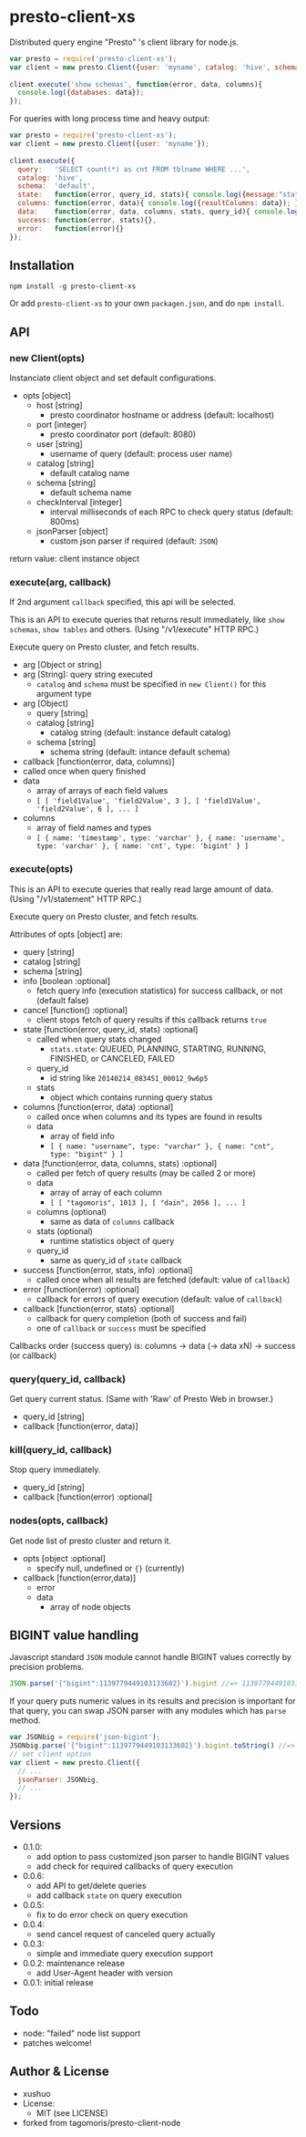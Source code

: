 # presto-client-xs

Distributed query engine "Presto" 's client library for node.js.

```js
var presto = require('presto-client-xs');
var client = new presto.Client({user: 'myname', catalog: 'hive', schema: 'default'});
 
client.execute('show schemas', function(error, data, columns){
  console.log({databases: data});
});
```

For queries with long process time and heavy output:
```js
var presto = require('presto-client-xs');
var client = new presto.Client({user: 'myname'});
 
client.execute({
  query:   'SELECT count(*) as cnt FROM tblname WHERE ...',
  catalog: 'hive',
  schema:  'default',
  state:   function(error, query_id, stats){ console.log({message:"status changed", id:query_id, stats:stats}); },
  columns: function(error, data){ console.log({resultColumns: data}); },
  data:    function(error, data, columns, stats, query_id){ console.log(data); },
  success: function(error, stats){},
  error:   function(error){}
});
```

## Installation

```
npm install -g presto-client-xs
```

Or add `presto-client-xs` to your own `packagen.json`, and do `npm install`.

## API

### new Client(opts)

Instanciate client object and set default configurations.

* opts [object]
  * host [string]
    * presto coordinator hostname or address (default: localhost)
  * port [integer]
    * presto coordinator port (default: 8080)
  * user [string]
    * username of query (default: process user name)
  * catalog [string]
    * default catalog name
  * schema [string]
    * default schema name
  * checkInterval [integer]
    * interval milliseconds of each RPC to check query status (default: 800ms)
  * jsonParser [object]
    * custom json parser if required (default: `JSON`)

return value: client instance object

### execute(arg, callback)

If 2nd argument `callback` specified, this api will be selected.

This is an API to execute queries that returns result immediately, like `show schemas`, `show tables` and others. (Using "/v1/execute" HTTP RPC.)

Execute query on Presto cluster, and fetch results.

* arg [Object or string]
 * arg [String]: query string executed
   * `catalog` and `schema` must be specified in `new Client()` for this argument type
 * arg [Object]
   * query [string]
   * catalog [string]
     * catalog string (default: instance default catalog)
   * schema [string]
     * schema string (default: intance default schema)
* callback [function(error, data, columns)]
 * called once when query finished
 * data
   * array of arrays of each field values
   * `[ [ 'field1Value', 'field2Value', 3 ], [ 'field1Value', 'field2Value', 6 ], ... ]`
 * columns
   * array of field names and types
   * `[ { name: 'timestamp', type: 'varchar' }, { name: 'username', type: 'varchar' }, { name: 'cnt', type: 'bigint' } ] `

### execute(opts)

This is an API to execute queries that really read large amount of data. (Using "/v1/statement" HTTP RPC.)

Execute query on Presto cluster, and fetch results.

Attributes of opts [object] are:
* query [string]
* catalog [string]
* schema [string]
* info [boolean :optional]
  * fetch query info (execution statistics) for success callback, or not (default false)
* cancel [function() :optional]
  * client stops fetch of query results if this callback returns `true`
* state [function(error, query_id, stats) :optional]
  * called when query stats changed
    * `stats.state`: QUEUED, PLANNING, STARTING, RUNNING, FINISHED, or CANCELED, FAILED
  * query_id
    * id string like `20140214_083451_00012_9w6p5`
  * stats
    * object which contains running query status
* columns [function(error, data) :optional]
  * called once when columns and its types are found in results
  * data
    * array of field info
    * `[ { name: "username", type: "varchar" }, { name: "cnt", type: "bigint" } ]`
* data [function(error, data, columns, stats) :optional]
  * called per fetch of query results (may be called 2 or more)
  * data
    * array of array of each column
    * `[ [ "tagomoris", 1013 ], [ "dain", 2056 ], ... ]`
  * columns (optional)
    * same as data of `columns` callback
  * stats (optional)
    * runtime statistics object of query
  * query_id 
    * same as query_id of `state` callback
* success [function(error, stats, info) :optional]
  * called once when all results are fetched (default: value of `callback`)
* error [function(error) :optional]
  * callback for errors of query execution (default: value of `callback`)
* callback [function(error, stats) :optional]
  * callback for query completion (both of success and fail)
  * one of `callback` or `success` must be specified

Callbacks order (success query) is: columns -> data (-> data xN) -> success (or callback)

### query(query_id, callback)

Get query current status. (Same with 'Raw' of Presto Web in browser.)

* query_id [string]
* callback [function(error, data)]

### kill(query_id, callback)

Stop query immediately.

* query_id [string]
* callback [function(error) :optional]

### nodes(opts, callback)

Get node list of presto cluster and return it.

* opts [object :optional]
  * specify null, undefined or `{}` (currently)
* callback [function(error,data)]
  * error
  * data
    * array of node objects

## BIGINT value handling

Javascript standard `JSON` module cannot handle BIGINT values correctly by precision problems.

```js
JSON.parse('{"bigint":1139779449103133602}').bigint //=> 1139779449103133600
```

If your query puts numeric values in its results and precision is important for that query, you can swap JSON parser with any modules which has `parse` method.

```js
var JSONbig = require('json-bigint');
JSONbig.parse('{"bigint":1139779449103133602}').bigint.toString() //=> "1139779449103133602"
// set client option
var client = new presto.Client({
  // ...
  jsonParser: JSONbig,
  // ...
});
```

## Versions

* 0.1.0:
  * add option to pass customized json parser to handle BIGINT values
  * add check for required callbacks of query execution
* 0.0.6:
  * add API to get/delete queries
  * add callback `state` on query execution
* 0.0.5:
  * fix to do error check on query execution
* 0.0.4:
  * send cancel request of canceled query actually
* 0.0.3:
  * simple and immediate query execution support
* 0.0.2: maintenance release
  * add User-Agent header with version
* 0.0.1: initial release

## Todo

* node: "failed" node list support
* patches welcome!

## Author & License

* xushuo
* License:
  * MIT (see LICENSE)
* forked from tagomoris/presto-client-node
